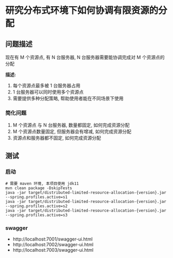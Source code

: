# 研究分布式环境下如何协调有限资源的分配

## 问题描述

现在有 M 个资源点, 有 N 台服务器, N 台服务器需要能协调完成对 M 个资源点的分配

**描述:** 

1. 每个资源点最多被 1 台服务器占用
2. 1 台服务器可以同时使用多个资源点
3. 需要提供多种分配策略, 帮助使用者能在不同场景下使用

### 简化问题

1. M 个资源点 与 N 台服务器, 数量都固定, 如何完成资源分配
2. M 个资源点数量固定, 但服务器会有增减, 如何完成资源分配
3. 资源点和服务器都不固定, 如何完成资源分配

## 测试

### 启动

```
# 需要 maven 环境, 本项目使用 jdk11
mvn clean package -DskipTests
java -jar target/distributed-limited-resource-allocation-{version}.jar --spring.profiles.active=s1
java -jar target/distributed-limited-resource-allocation-{version}.jar --spring.profiles.active=s2
java -jar target/distributed-limited-resource-allocation-{version}.jar --spring.profiles.active=s3
```

### swagger

- http://localhost:7001/swagger-ui.html
- http://localhost:7002/swagger-ui.html
- http://localhost:7003/swagger-ui.html










